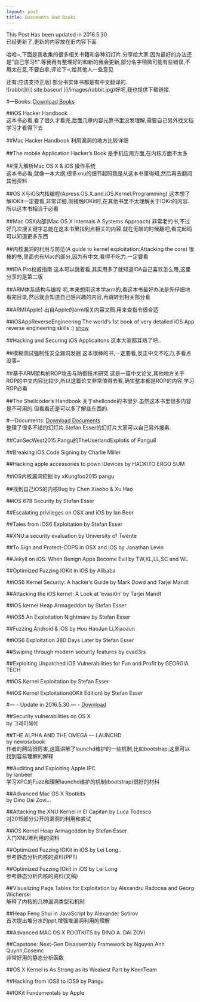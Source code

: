 ```yaml
---
layout: post
title: Documents And Books
---
```


This Post Has been updated in 2016.5.30  
已经更新了,更新的内容放在旧内容下面

哈哈~,下面是我收集的很多相关书籍和各种幻灯片.分享给大家.因为最好的办法还是”自己学习!!”.等我再有整理好的和新的我会更新,部分名字稍微可能有些错误,不用太在意,不要白拿,评论下~,给其他人一些意见

还有:应该支持正版! 部分书实体书都是有中文翻译的.  
![rabbit]({{ site.baseurl }}/images/rabbit.jpg)好吧,我也提供下载链接.

#—Books:
[Download Books](http://pan.baidu.com/s/1pJEcNcZ)

##iOS Hacker Handbook  
这本书必看,看了很久才看完,后面几章内容光靠书里没发理解,需要自己另外找文档学习才看得下去  
  
  
##Mac Hacker Handbook
利用漏洞的地方比较详细


##The mobile Application Hacker’s Book
是手机应用方面,在内核方面不太多


##深入解析Mac OS X & iOS 操作系统     
这本书必看,就像一本大纲,很多xnu的细节起码我是从这本书里得知,然后再去翻阅其他资料

##OS X与iOS内核编程(Apress.OS.X.and.iOS.Kernel.Programming)
这本想了解IOKit一定要看,非常详细,刚接触IOKit时,在其他书里不太理解关于IOKit的内容.所以这本书相当于必看

##Mac OSX内部(Mac OS X Internals A Systems Approach)
非常老的书,不过好几次搜关键字总能在这本书里找到点相关的内容.就在无聊的时候翻吧,看完起码可以知道更多东西 

##内核漏洞的利用与防范(A guide to kernel exploitation:Attacking the core)
很棒的书,里面也有Mac的部分,因为有中文,看得不吃力.一定要看

##IDA Pro权威指南
这本可以跳着看,其实用多了就知道IDA自己喜欢怎么用,这里分享的是第二版 

##ARM体系结构与编程
呃,本来想用这本学arm的,看这本书最好办法是先仔细地看完目录,然后就会知道自己感兴趣的内容,再跳转到相关部分看 

##ARM(Apple)
出自Apple的arm相关内容文稿.用来查指令很合适 

##iOSAppReverseEngineering
The world’s 1st book of very detailed iOS App reverse engineering skills :) [show](https://github.com/iosre/iOSAppReverseEngineering)

##Hacking and Securing iOS Applicaitons
这本大家都耳熟了吧.. 

##模糊测试强制性安全漏洞发掘
这本很棒的书,一定要看,反正中文不吃力,多看点没事~ 

##基于ARM架构的ROP攻击与防御技术研究
这是一篇中文论文,其他地方关于ROP的中文内容比较少,所以这篇论文非常值得去看,确实整本都是ROP的内容,学习ROP必看

##The Shellcoder’s Handbook
关于shellcode的书很少.虽然这本书里很多内容是不可用的.但看看还是可以多了解些东西的.

#—Documents:
[Download Documents](http://pan.baidu.com/s/1hqhhdD6)  
整理了很多不错的幻灯片.Stefan Esser的幻灯片大家可以自己另外搜素. 

##CanSecWest2015
Pangu的TheUserlandExplotis of Pangu8 

##Breaking iOS Code Signing
by Charlie Miller

##Hacking apple accessories to pown iDevices
by HACKITO ERGO SUM

##iOS内核漏洞挖掘
by xKungfoo2015 pangu

##找到自己iOS的内核Bug
by Chen Xiaobo & Xu Hao

##iOS 678 Security
by Stefan Esser

##Escalating privileges on OSX and iOS
by lan Beer

##Tales from iOS6 Exploitation
by Stefan Esser

##XNU:a security evaluation
by University of Twente

##To Sign and Protect-COPS in OSX and iOS
by Jonathan Levin

##Jekyll on iOS: When Benign Apps Become Evil
by TW,KL,LL,SC and WL

##Optimized Fuzzing IOKit in iOS
by Alibaba

##iOS6 Kernel Security: A hacker’s Guide
by Mark Dowd and Tarjei Mandt

##Attacking the iOS kernel: A Look at ‘evasi0n’
by Tarjei Mandt

##iOS kernel Heap Armageddon
by Stefan Esser

##iOS5 An Exploitation Nightmare
by Stefan Esser

##Fuzzing Android & iOS
by Hou HaoJun Li,XiaoJun

##iOS6 Exploitation 280 Days Later
by Stefan Esser

##Swiping through modern security features
by evad3rs

##Exploiting Unpatched iOS Vulnerabilities for Fun and Profit
by GEORGIA TECH

##iOS Kernel Exploitation
by Stefan Esser

##iOS Kernel Exploitation(iOKit Edition)
by Stefan Esser

#— - Update in 2016.5.30 — - 
[Download](http://pan.baidu.com/s/1jHJzdoa)

##Security vulnerabilities on OS X  
by 그레이해쉬  

##THE ALPHA AND THE OMEGA — LAUNCHD  
by newosxbook  
作者的网站很厉害,这篇讲解了launchd维护的一些机制,比如bootstrap,这里可以找到容易理解的解释

##Auditing and Exploiting Apple IPC  
by ianbeer  
学习XPC的Fuzz和理解launchd维护的机制(bootstrap)很好的材料

##Advanced Mac OS X Rootkits  
by Dino Dai Zovi…  

##Attacking the XNU Kernel in El Capitan
by Luca Todesco  
对2015部分公开的漏洞的利用和尝试

##iOS Kernel Heap Armageddon
by Stefan Esser  
入门XNU堆利用的资料

##Optimized Fuzzing IOKit in iOS
by Lei Long..  
参考静态分析内核的资料(PPT)

##Optimized Fuzzing IOkit in iOS
by Lei Long  
参考静态分析内核的资料(文稿)

##Visualizing Page Tables for Exploitation
by Alexandru Radocea and Georg Wicherski    
解释了内核的几种漏洞类型和机制

##Heap Feng Shui in JavaScript
by Alexander Sotirov    
首次提出堆分水的ppt,增强堆漏洞利用的理解

##Advanced MAC OS X ROOTKITS
by DINO A. DAI ZOVI  

##Capstone: Next-Gen Disassembly Framework
by Nguyen Anh Quynh,Coseinc  
非常好用的静态分析函数

##OS X Kernel is As Strong as its Weakest Part
by KeenTeam  

##Hacking from iOS8 to iOS9
by Pangu  

##IOKit Fundamentals
by Apple  

